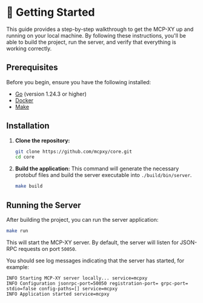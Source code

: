 # 🏁 Getting Started

This guide provides a step-by-step walkthrough to get the MCP-XY up and running on your local machine. By following these instructions, you'll be able to build the project, run the server, and verify that everything is working correctly.

## Prerequisites

Before you begin, ensure you have the following installed:

- [Go](https://golang.org/doc/install) (version 1.24.3 or higher)
- [Docker](https://docs.docker.com/get-docker/)
- [Make](https://www.gnu.org/software/make/)

## Installation

1. **Clone the repository:**

   ```bash
   git clone https://github.com/mcpxy/core.git
   cd core
   ```

2. **Build the application:**
   This command will generate the necessary protobuf files and build the server executable into `./build/bin/server`.

   ```bash
   make build
   ```

## Running the Server

After building the project, you can run the server application:

```bash
make run
```

This will start the MCP-XY server. By default, the server will listen for JSON-RPC requests on port `50050`.

You should see log messages indicating that the server has started, for example:

```
INFO Starting MCP-XY server locally... service=mcpxy
INFO Configuration jsonrpc-port=50050 registration-port= grpc-port= stdio=false config-paths=[] service=mcpxy
INFO Application started service=mcpxy
```
